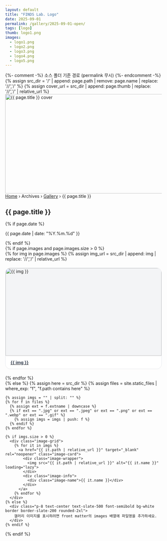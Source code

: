 ```yaml
---
layout: default
title: "FINDS Lab. Logo"
date: 2025-09-01
permalink: /gallery/2025-09-01-open/
tags: [logo]
thumb: logo1.png
images:
  - logo1.png
  - logo2.png
  - logo3.png
  - logo4.png
  - logo5.png
---
```


<!-- ===== Styles ===== -->
<style>
  .breadcrumbs{display:flex;flex-wrap:wrap;gap:.5rem;align-items:center;font-size:12px}
  .breadcrumbs a{color:#e5e7eb}
  .breadcrumbs a:hover{text-decoration:underline}
  .breadcrumbs .sep{opacity:.8}
  
  .image-grid{display:grid;grid-template-columns:repeat(auto-fill,minmax(300px,1fr));gap:20px}
  @media(max-width:640px){.image-grid{grid-template-columns:1fr}}
  
  .image-card{
    background:#fff;border:1px solid #e5e7eb;border-radius:1rem;overflow:hidden;
    transition:all .2s;cursor:pointer;
  }
  .image-card:hover{transform:translateY(-4px);box-shadow:0 12px 32px rgba(0,0,0,.1)}
  
  .image-wrapper{
    aspect-ratio:16/9;background:#f3f4f6;display:flex;align-items:center;justify-content:center;
    overflow:hidden;position:relative;
  }
  .image-wrapper img{
    width:100%;height:100%;object-fit:contain;
  }
  .image-info{padding:12px 16px;border-top:1px solid #f3f4f6}
  .image-name{font-size:14px;font-weight:700;color:#374151}
</style>

<!-- ===== Banner ===== -->
<section class="max-w-7xl mx-auto px-4 mt-6">
  <div class="relative rounded-2xl overflow-hidden ring-1 ring-slate-200">
    {%- comment -%} 소스 폴더 기준 경로 (permalink 무시) {%- endcomment -%}
    {% assign src_dir = '/' | append: page.path | remove: page.name | replace: '//','/' %}
    {% assign cover_url = src_dir | append: page.thumb | replace: '//','/' | relative_url %}
    <img src="{{ cover_url }}" alt="{{ page.title }} cover"
         class="w-full h-[200px] md:h-[260px] object-cover" width="1600" height="320">
    <div class="absolute inset-0 bg-black/40"></div>
    <div class="absolute inset-x-0 bottom-4 px-4">
      <div class="max-w-7xl mx-auto text-white">
        <!-- Breadcrumbs -->
        <nav aria-label="Breadcrumb" class="flex flex-wrap gap-2 items-center text-[12px] mb-1">
          <a class="hover:underline" href="{{ '/' | relative_url }}">Home</a>
          <span class="opacity-80">›</span>
          <span>Archives</span>
          <span class="opacity-80">›</span>
          <a class="hover:underline" href="{{ '/archives-gallery.html' | relative_url }}">Gallery</a>
          <span class="opacity-80">›</span>
          <span aria-current="page" class="font-semibold">{{ page.title }}</span>
        </nav>
        <h1 class="text-2xl md:text-3xl font-extrabold">{{ page.title }}</h1>
        {% if page.date %}
          <p class="text-sm md:text-[15px] opacity-95">{{ page.date | date: "%Y.%m.%d" }}</p>
        {% endif %}
      </div>
    </div>
  </div>
</section>

<!-- ===== Image Grid ===== -->
<section class="max-w-7xl mx-auto px-4 mt-6 pb-8">
  {% if page.images and page.images.size > 0 %}
    <div class="image-grid">
      {% for img in page.images %}
        {% assign img_url = src_dir | append: img | replace: '//','/' | relative_url %}
        <a href="{{ img_url }}" target="_blank" rel="noopener" class="image-card">
          <div class="image-wrapper">
            <img src="{{ img_url }}" alt="{{ img }}" loading="lazy">
          </div>
          <div class="image-info">
            <div class="image-name">{{ img }}</div>
          </div>
        </a>
      {% endfor %}
    </div>
  {% else %}
    <!-- Fallback: site.static_files 방식 (소스 폴더 기준) -->
    {% assign here = src_dir %}
    {% assign files = site.static_files | where_exp: "f", "f.path contains here" %}
    
    {% assign imgs = "" | split: "" %}
    {% for f in files %}
      {% assign ext = f.extname | downcase %}
      {% if ext == ".jpg" or ext == ".jpeg" or ext == ".png" or ext == ".webp" or ext == ".gif" %}
        {% assign imgs = imgs | push: f %}
      {% endif %}
    {% endfor %}
    
    {% if imgs.size > 0 %}
      <div class="image-grid">
        {% for it in imgs %}
          <a href="{{ it.path | relative_url }}" target="_blank" rel="noopener" class="image-card">
            <div class="image-wrapper">
              <img src="{{ it.path | relative_url }}" alt="{{ it.name }}" loading="lazy">
            </div>
            <div class="image-info">
              <div class="image-name">{{ it.name }}</div>
            </div>
          </a>
        {% endfor %}
      </div>
    {% else %}
      <div class="p-8 text-center text-slate-500 font-semibold bg-white border border-slate-200 rounded-2xl">
        갤러리 이미지를 표시하려면 front matter의 images 배열에 파일명을 추가하세요.
      </div>
    {% endif %}
  {% endif %}
</section>
